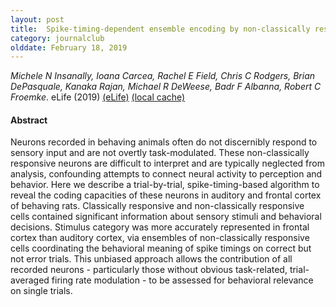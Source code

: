 ```yaml
---
layout: post
title:  Spike-timing-dependent ensemble encoding by non-classically responsive cortical neurons(2019)
category: journalclub
olddate: February 18, 2019
---
```

 
*Michele N Insanally, Ioana Carcea, Rachel E Field, Chris C Rodgers, Brian DePasquale, Kanaka Rajan, Michael R DeWeese, Badr F Albanna, Robert C Froemke*. eLife (2019) 
[(eLife)](https://doi.org/10.7554/eLife.42409)
[(local cache)]({{site.url}}/journalclub/JCpapers/Insanally-STDE.pdf)

#### Abstract
Neurons recorded in behaving animals often do not discernibly respond to sensory input and are not overtly task-modulated. These non-classically responsive neurons are difficult to interpret and are typically neglected from analysis, confounding attempts to connect neural activity to perception and behavior. Here we describe a trial-by-trial, spike-timing-based algorithm to reveal the coding capacities of these neurons in auditory and frontal cortex of behaving rats. Classically responsive and non-classically responsive cells contained significant information about sensory stimuli and behavioral decisions. Stimulus category was more accurately represented in frontal cortex than auditory cortex, via ensembles of non-classically responsive cells coordinating the behavioral meaning of spike timings on correct but not error trials. This unbiased approach allows the contribution of all recorded neurons - particularly those without obvious task-related, trial-averaged firing rate modulation - to be assessed for behavioral relevance on single trials.